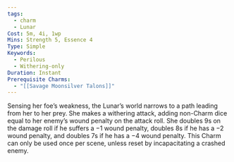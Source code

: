 ```yaml
---
tags:
  - charm
  - Lunar
Cost: 5m, 4i, 1wp
Mins: Strength 5, Essence 4
Type: Simple
Keywords:
  - Perilous
  - Withering-only
Duration: Instant
Prerequisite Charms:
  - "[[Savage Moonsilver Talons]]"
---
```

Sensing her foe’s weakness, the Lunar’s world narrows to a path leading from her to her prey. She makes a withering attack, adding non-Charm dice equal to her enemy’s wound penalty on the attack roll. She doubles 9s on the damage roll if he suffers a −1 wound penalty, doubles 8s if he has a −2 wound penalty, and doubles 7s if he has a −4 wound penalty. This Charm can only be used once per scene, unless reset by incapacitating a crashed enemy.